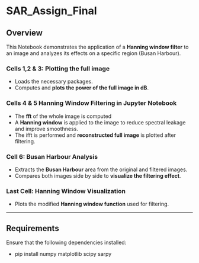# SAR_Assign_Final


## **Overview**
This Notebook demonstrates the application of a **Hanning window filter** to an image and analyzes its effects on a specific region (Busan Harbour).

### Cells 1,2 & 3:  Plotting the full image
- Loads the necessary packages.  
- Computes and **plots the power of the full image in dB**.  

### **Cells 4 & 5 Hanning Window Filtering in Jupyter Notebook**
- The **fft** of the whole image is computed
- A **Hanning window** is applied to the image to reduce spectral leakage and improve smoothness.
- The ifft is performed and **reconstructed full image** is plotted after filtering.

### **Cell 6: Busan Harbour Analysis**  
- Extracts the **Busan Harbour** area from the original and filtered images.  
- Compares both images side by side to **visualize the filtering effect**.

### **Last Cell: Hanning Window Visualization**  
- Plots the modified **Hanning window function** used for filtering.  

---

## **Requirements**
Ensure that the following dependencies installed:
- pip install numpy matplotlib scipy sarpy

